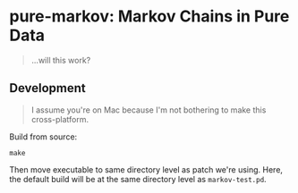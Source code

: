# pure-markov: Markov Chains in Pure Data

> ...will this work?

## Development

> I assume you're on Mac because I'm not bothering to make this cross-platform.

Build from source:

```
make
```

Then move executable to same directory level as patch we're using. Here, the default build will be at the same directory level as `markov-test.pd`.
